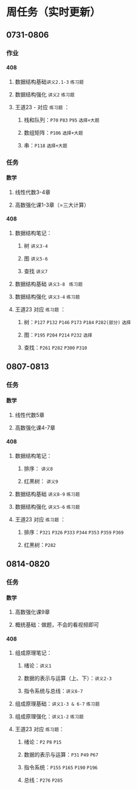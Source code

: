 # 周任务（实时更新）

## 0731-0806

### 作业

#### 408

1. 数据结构基础`讲义2.1-3` `练习题`

2. 数据结构强化 `讲义2` `练习题`

3. 王道23 - 对应 `练习题` ：

    1. 栈和队列：`P70` `P83` `P95` `选择+大题`

    2. 数组矩阵：`P106` `选择+大题`

    3. 串：`P118` `选择+大题`

### 任务

#### 数学

1. 线性代数3-4章

2. 高数强化课1-3章（=三大计算）

#### 408

1. 数据结构笔记：

    1. 树 `讲义3-4`

    2. 图 `讲义5-6`

    3. 查找 `讲义7`

2. 数据结构基础 `讲义3-8 ` `练习题`

3. 数据结构强化 `讲义3-4` `练习题`

4. 王道23 对应 `练习题` ：

    1. 树：`P127` `P132` `P146` `P173` `P184` `P282(部分)` `选择`

    2. 图：`P195` `P204` `P214` `P232` `选择`

    3. 查找：`P261` `P282` `P300` `P310`

## 0807-0813

### 任务

#### 数学

1. 线性代数5章

2. 高数强化课4-7章

#### 408

1. 数据结构笔记：

    1. 排序： `讲义8`

    2. 红黑树： `讲义9`

2. 数据结构基础 `讲义8-9` `练习题`

3. 数据结构强化 `讲义5-6` `练习题`

4. 王道23 对应 `练习题` ：

    1. 排序：`P321` `P326` `P333` `P344` `P353` `P359` `P369`

    2. 红黑树：`P282` 

## 0814-0820

### 任务

#### 数学

1. 高数强化课9章

2. 概统基础：做题，不会的看视频即可

#### 408

1. 组成原理笔记：

    1. 绪论：`讲义1`

    2. 数据的表示与运算（上、下）：`讲义2-3`

    3. 指令系统与总线：`讲义6-7` 

2. 组成原理基础：`讲义1-3 & 6-7` `练习题`

3. 组成原理强化：`讲义1-2` `练习题`

4. 王道23 对应 `练习题`：

    1. 绪论：`P2` `P8` `P15`

    2. 数据的表示与运算：`P31` `P49` `P67`

    3. 指令系统：`P155` `P165` `P190` `P196`

    4. 总线：`P276` `P285`

